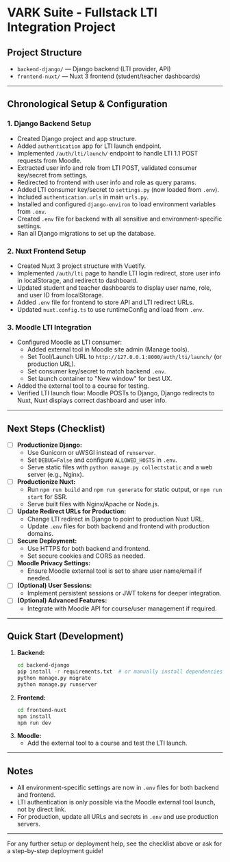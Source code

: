 # VARK Suite - Fullstack LTI Integration Project

## Project Structure

- `backend-django/` — Django backend (LTI provider, API)
- `frontend-nuxt/` — Nuxt 3 frontend (student/teacher dashboards)

---

## Chronological Setup & Configuration

### 1. Django Backend Setup

- Created Django project and app structure.
- Added `authentication` app for LTI launch endpoint.
- Implemented `/auth/lti/launch/` endpoint to handle LTI 1.1 POST requests from Moodle.
- Extracted user info and role from LTI POST, validated consumer key/secret from settings.
- Redirected to frontend with user info and role as query params.
- Added LTI consumer key/secret to `settings.py` (now loaded from `.env`).
- Included `authentication.urls` in main `urls.py`.
- Installed and configured `django-environ` to load environment variables from `.env`.
- Created `.env` file for backend with all sensitive and environment-specific settings.
- Ran all Django migrations to set up the database.

### 2. Nuxt Frontend Setup

- Created Nuxt 3 project structure with Vuetify.
- Implemented `/auth/lti` page to handle LTI login redirect, store user info in localStorage, and redirect to dashboard.
- Updated student and teacher dashboards to display user name, role, and user ID from localStorage.
- Added `.env` file for frontend to store API and LTI redirect URLs.
- Updated `nuxt.config.ts` to use runtimeConfig and load from `.env`.

### 3. Moodle LTI Integration

- Configured Moodle as LTI consumer:
  - Added external tool in Moodle site admin (Manage tools).
  - Set Tool/Launch URL to `http://127.0.0.1:8000/auth/lti/launch/` (or production URL).
  - Set consumer key/secret to match backend `.env`.
  - Set launch container to "New window" for best UX.
- Added the external tool to a course for testing.
- Verified LTI launch flow: Moodle POSTs to Django, Django redirects to Nuxt, Nuxt displays correct dashboard and user info.

---

## Next Steps (Checklist)

- [ ] **Productionize Django:**
  - Use Gunicorn or uWSGI instead of `runserver`.
  - Set `DEBUG=False` and configure `ALLOWED_HOSTS` in `.env`.
  - Serve static files with `python manage.py collectstatic` and a web server (e.g., Nginx).
- [ ] **Productionize Nuxt:**
  - Run `npm run build` and `npm run generate` for static output, or `npm run start` for SSR.
  - Serve built files with Nginx/Apache or Node.js.
- [ ] **Update Redirect URLs for Production:**
  - Change LTI redirect in Django to point to production Nuxt URL.
  - Update `.env` files for both backend and frontend with production domains.
- [ ] **Secure Deployment:**
  - Use HTTPS for both backend and frontend.
  - Set secure cookies and CORS as needed.
- [ ] **Moodle Privacy Settings:**
  - Ensure Moodle external tool is set to share user name/email if needed.
- [ ] **(Optional) User Sessions:**
  - Implement persistent sessions or JWT tokens for deeper integration.
- [ ] **(Optional) Advanced Features:**
  - Integrate with Moodle API for course/user management if required.

---

## Quick Start (Development)

1. **Backend:**
   ```sh
   cd backend-django
   pip install -r requirements.txt  # or manually install dependencies
   python manage.py migrate
   python manage.py runserver
   ```
2. **Frontend:**
   ```sh
   cd frontend-nuxt
   npm install
   npm run dev
   ```
3. **Moodle:**
   - Add the external tool to a course and test the LTI launch.

---

## Notes

- All environment-specific settings are now in `.env` files for both backend and frontend.
- LTI authentication is only possible via the Moodle external tool launch, not by direct link.
- For production, update all URLs and secrets in `.env` and use production servers.

---

For any further setup or deployment help, see the checklist above or ask for a step-by-step deployment guide!
